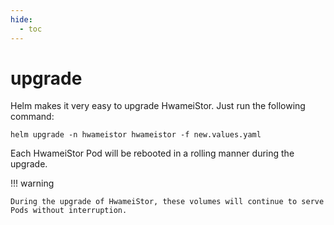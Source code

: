 ```yaml
---
hide:
  - toc
---
```


# upgrade

Helm makes it very easy to upgrade HwameiStor. Just run the following command:

```console
helm upgrade -n hwameistor hwameistor -f new.values.yaml
```

Each HwameiStor Pod will be rebooted in a rolling manner during the upgrade.

!!! warning

    During the upgrade of HwameiStor, these volumes will continue to serve Pods without interruption.